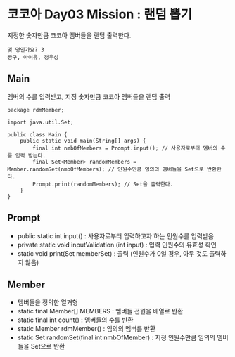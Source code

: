 # 코코아 Day03 Mission : 랜덤 뽑기

지정한 숫자만큼 코코아 멤버들을 랜덤 출력한다.
````
몇 명인가요? 3
짱구, 아이유, 정우성
````

## Main
멤버의 수를 입력받고, 지정 숫자만큼 코코아 멤버들을 랜덤 출력

```
package rdmMember;

import java.util.Set;

public class Main {
    public static void main(String[] args) {
        final int nmbOfMembers = Prompt.input(); // 사용자로부터 멤버의 수를 입력 받는다.
        final Set<Member> randomMembers = Member.randomSet(nmbOfMembers); // 인원수만큼 임의의 멤버들을 Set으로 반환한다.
        Prompt.print(randomMembers); // Set을 출력한다.
    }
}

```

## Prompt
- public static int input() : 사용자로부터 입력하고자 하는 인원수를 입력받음  
- private static void inputValidation (int input) : 입력 인원수의 유효성 확인
- static void print(Set<Member> memberSet) : 출력 (인원수가 0일 경우, 아무 것도 출력하지 않음)

## Member
- 멤버들을 정의한 열거형
- static final Member[] MEMBERS : 멤버들 전원을 배열로 반환
- static final int count() : 멤버들의 수를 반환
- static Member rdmMember() : 임의의 멤버를 반환
- static Set<Member> randomSet(final int nmbOfMember) : 지정 인원수만큼 임의의 멤버들을 Set으로 반환